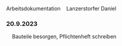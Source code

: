 Arbeitsdokumentation    Lanzerstorfer Daniel



### 20.9.2023

    Bauteile besorgen, Pflichtenheft schreiben


